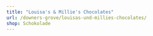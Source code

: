 ```yaml
---
title: "Louisa's & Millie's Chocolates"
url: /downers-grove/louisas-und-millies-chocolates/
shop: Schokolade
---
```

